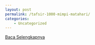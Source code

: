 ```yaml
---
layout: post
permalink: /tafsir-1000-mimpi-matahari/
categories:
    - Uncategorized
---
```


[Baca Selengkapnya](/03)